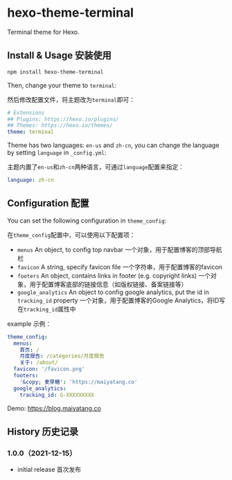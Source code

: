 # hexo-theme-terminal

Terminal theme for Hexo.

## Install & Usage 安装使用

```sh
npm install hexo-theme-terminal
```

Then, change your theme to `terminal`:

然后修改配置文件，将主题改为`terminal`即可：

```yaml
# Extensions
## Plugins: https://hexo.io/plugins/
## Themes: https://hexo.io/themes/
theme: terminal
```

Theme has two languages: `en-us` and `zh-cn`, you can change the language by setting `language` in `_config.yml`:

主题内置了`en-us`和`zh-cn`两种语言，可通过`language`配置来指定：

```yaml
language: zh-cn
```

## Configuration 配置

You can set the following configuration in `theme_config`:

在`theme_config`配置中，可以使用以下配置项：

- `menus` An object, to config top navbar 一个对象，用于配置博客的顶部导航栏
- `favicon` A string, specify favicon file 一个字符串，用于配置博客的favicon
- `footers` An object, contains links in footer (e.g. copyright links) 一个对象，用于配置博客底部的链接信息（如版权链接、备案链接等）
- `google_analytics` An object to config google analytics, put the id in `tracking_id` property 一个对象，用于配置博客的Google Analytics，将ID写在`tracking_id`属性中

example 示例：

```yaml
theme_config:
  menus:
    首页: /
    月度报告: /categories/月度报告
    关于: /about/
  favicon: '/favicon.png'
  footers:
    '&copy; 麦芽糖': 'https://maiyatang.co'
  google_analytics:
    tracking_id: G-XXXXXXXXX
```

Demo: <https://blog.maiyatang.co>

## History 历史记录

### 1.0.0（2021-12-15）

- initial release 首次发布
